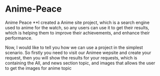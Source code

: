 # Anime-Peace

Anime Peace
**I created a Anime site project, which is a search engine used to anime for the watch, so any users can use it to get their results, which is helping them to improve their achievements, and enhance their performance.

Now, I would like to tell you how we can use a project in the simplest scenario. So firstly you need to visit our Animee wepsite and create your request, then you will show the results for your requests, which is containing the All, and news section  topic, and images that allows the user to get the images for anime  topic
